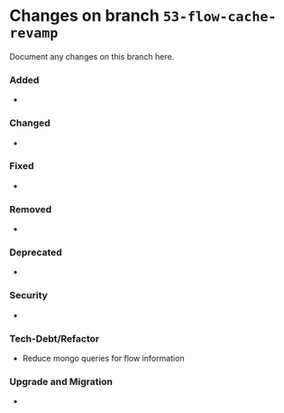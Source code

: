 # Changes on branch `53-flow-cache-revamp`
Document any changes on this branch here.
### Added
- 

### Changed
- 

### Fixed
- 

### Removed
- 

### Deprecated
- 

### Security
- 

### Tech-Debt/Refactor
- Reduce mongo queries for flow information

### Upgrade and Migration
- 
